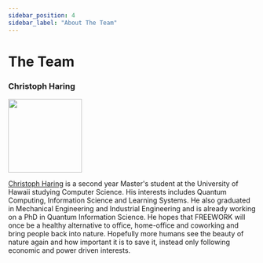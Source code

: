 ```yaml
---
sidebar_position: 4
sidebar_label: "About The Team"
---
```


# The Team

### Christoph Haring
<p style={{margin: "2vh 0px 2vh 0px", clear: "both"}}>
<img style={{float: "left", marginRight: "20px", borderRadius: "30px" }} width="150px" src="https://media.licdn.com/dms/image/C5603AQF_BwsCffwlwg/profile-displayphoto-shrink_800_800/0/1516835701752?e=1702512000&v=beta&t=LXda3wpkVje4upb-0aTFPF7yiQCpQRXuVD9oM7ssp78"/> 

[Christoph Haring](https://www.linkedin.com/in/christophharing/) is a second year Master's student at the University of Hawaii studying Computer Science. His interests includes Quantum Computing, Information Science and Learning Systems. He also graduated in Mechanical Engineering and Industrial Engineering and is already working on a PhD in Quantum Information Science. He hopes that FREEWORK will once be a healthy  alternative to office, home-office and coworking and bring people back into nature. Hopefully more humans see the beauty of nature again and how important it is to save it, instead only following economic and power driven interests. 


</p>